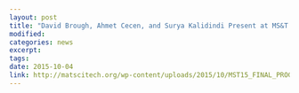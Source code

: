 ```yaml
---
layout: post
title: "David Brough, Ahmet Cecen, and Surya Kalidindi Present at MS&T 2015"
modified: 
categories: news
excerpt: 
tags: 
date: 2015-10-04
link: http://matscitech.org/wp-content/uploads/2015/10/MST15_FINAL_PROGRAM_B2.pdf
---
```


